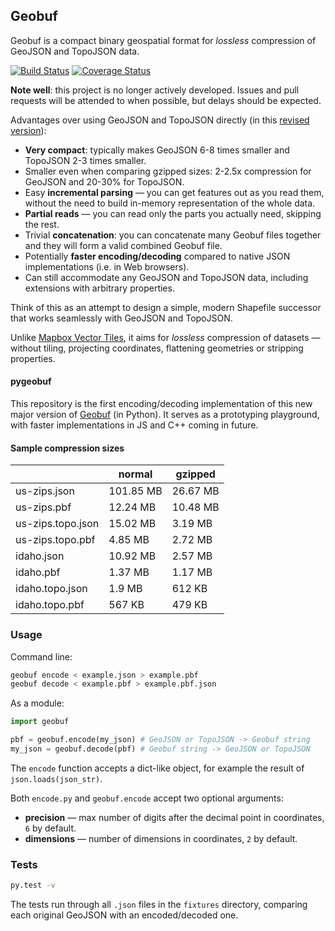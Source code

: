 ## Geobuf

Geobuf is a compact binary geospatial format for _lossless_ compression of GeoJSON and TopoJSON data.

[![Build Status](https://travis-ci.org/mapbox/pygeobuf.svg?branch=master)](https://travis-ci.org/mapbox/pygeobuf)
[![Coverage Status](https://coveralls.io/repos/mapbox/pygeobuf/badge.svg?branch=master)](https://coveralls.io/r/mapbox/pygeobuf?branch=master)

**Note well**: this project is no longer actively developed. Issues and pull requests will be attended to when possible, but delays should be expected.

Advantages over using GeoJSON and TopoJSON directly (in this [revised version](https://github.com/mapbox/geobuf/issues/27)):

- **Very compact**: typically makes GeoJSON 6-8 times smaller and TopoJSON 2-3 times smaller.
- Smaller even when comparing gzipped sizes: 2-2.5x compression for GeoJSON and 20-30% for TopoJSON.
- Easy **incremental parsing** &mdash; you can get features out as you read them,
without the need to build in-memory representation of the whole data.
- **Partial reads** &mdash; you can read only the parts you actually need, skipping the rest.
- Trivial **concatenation**: you can concatenate many Geobuf files together and they will form a valid combined Geobuf file.
- Potentially **faster encoding/decoding** compared to native JSON implementations (i.e. in Web browsers).
- Can still accommodate any GeoJSON and TopoJSON data, including extensions with arbitrary properties.

Think of this as an attempt to design a simple, modern Shapefile successor
that works seamlessly with GeoJSON and TopoJSON.

Unlike [Mapbox Vector Tiles](https://github.com/mapbox/vector-tile-spec/), it aims for _lossless_ compression
of datasets &mdash; without tiling, projecting coordinates, flattening geometries or stripping properties.

#### pygeobuf

This repository is the first encoding/decoding implementation
of this new major version of [Geobuf](https://github.com/mapbox/geobuf) (in Python).
It serves as a prototyping playground, with faster implementations in JS and C++ coming in future.

#### Sample compression sizes

|                     | normal    | gzipped
| ------------------- | --------- | --------
| us-zips.json 	      | 101.85 MB | 26.67 MB
| us-zips.pbf         | 12.24 MB  | 10.48 MB
| us-zips.topo.json   | 15.02 MB  | 3.19 MB
| us-zips.topo.pbf    | 4.85 MB   | 2.72 MB
| idaho.json          | 10.92 MB  | 2.57 MB
| idaho.pbf           | 1.37 MB   | 1.17 MB
| idaho.topo.json     | 1.9 MB    | 612 KB
| idaho.topo.pbf      | 567 KB    | 479 KB

### Usage

Command line:

```bash
geobuf encode < example.json > example.pbf
geobuf decode < example.pbf > example.pbf.json
```

As a module:

```python
import geobuf

pbf = geobuf.encode(my_json) # GeoJSON or TopoJSON -> Geobuf string
my_json = geobuf.decode(pbf) # Geobuf string -> GeoJSON or TopoJSON
```

The `encode` function accepts a dict-like object, for example the result of `json.loads(json_str)`.

Both `encode.py` and `geobuf.encode` accept two optional arguments:

- **precision** &mdash; max number of digits after the decimal point in coordinates, `6` by default.
- **dimensions** &mdash; number of dimensions in coordinates, `2` by default.

### Tests

```bash
py.test -v
```

The tests run through all `.json` files in the `fixtures` directory,
comparing each original GeoJSON with an encoded/decoded one.

